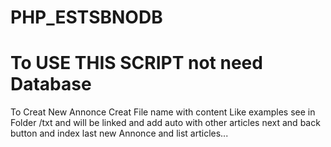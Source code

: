 # PHP_ESTSBNODB
# To USE THIS SCRIPT not need Database
To Creat New Annonce
Creat File name with content Like examples see in Folder /txt
and will be linked and add auto with other articles next and back button and index last new Annonce and list articles...
